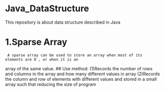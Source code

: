 # Java_DataStructure
This repository is about data structure described in Java
  # 1.Sparse Array
     A sparse array can be used to store an array when most of its elements are 0 , or when it is an 
  array of the same value.
     ## Use method:
        (1)Records the number of rows and columns in the array and how many different values in array
        (2)Records the column and row of elements with different values and stored in a small array such that reducing the size of program
